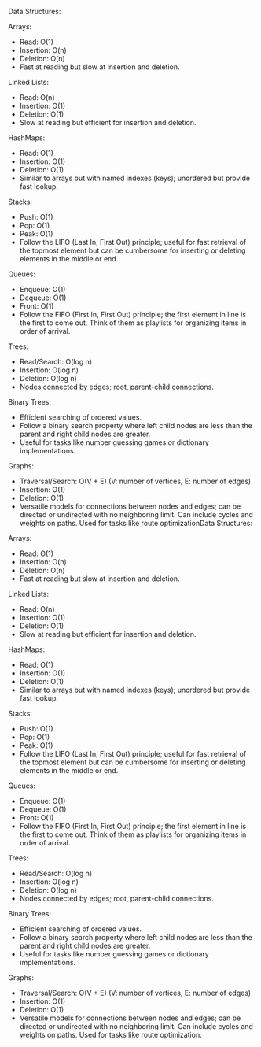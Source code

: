 Data Structures:

Arrays:

- Read: O(1)
- Insertion: O(n)
- Deletion: O(n)
- Fast at reading but slow at insertion and deletion.

Linked Lists:

- Read: O(n)
- Insertion: O(1)
- Deletion: O(1)
- Slow at reading but efficient for insertion and deletion.

HashMaps:

- Read: O(1)
- Insertion: O(1)
- Deletion: O(1)
- Similar to arrays but with named indexes (keys); unordered but provide fast lookup.

Stacks:

- Push: O(1)
- Pop: O(1)
- Peak: O(1)
- Follow the LIFO (Last In, First Out) principle; useful for fast retrieval of the topmost element but can be cumbersome for inserting or deleting elements in the middle or end.

Queues:

- Enqueue: O(1)
- Dequeue: O(1)
- Front: O(1)
- Follow the FIFO (First In, First Out) principle; the first element in line is the first to come out. Think of them as playlists for organizing items in order of arrival.

Trees:

- Read/Search: O(log n)
- Insertion: O(log n)
- Deletion: O(log n)
- Nodes connected by edges; root, parent-child connections.

Binary Trees:

- Efficient searching of ordered values.
- Follow a binary search property where left child nodes are less than the parent and right child nodes are greater.
- Useful for tasks like number guessing games or dictionary implementations.

Graphs:

- Traversal/Search: O(V + E) (V: number of vertices, E: number of edges)
- Insertion: O(1)
- Deletion: O(1)
- Versatile models for connections between nodes and edges; can be directed or undirected with no neighboring limit. Can include cycles and weights on paths. Used for tasks like route optimizationData Structures:

Arrays:

- Read: O(1)
- Insertion: O(n)
- Deletion: O(n)
- Fast at reading but slow at insertion and deletion.

Linked Lists:

- Read: O(n)
- Insertion: O(1)
- Deletion: O(1)
- Slow at reading but efficient for insertion and deletion.

HashMaps:

- Read: O(1)
- Insertion: O(1)
- Deletion: O(1)
- Similar to arrays but with named indexes (keys); unordered but provide fast lookup.

Stacks:

- Push: O(1)
- Pop: O(1)
- Peak: O(1)
- Follow the LIFO (Last In, First Out) principle; useful for fast retrieval of the topmost element but can be cumbersome for inserting or deleting elements in the middle or end.

Queues:

- Enqueue: O(1)
- Dequeue: O(1)
- Front: O(1)
- Follow the FIFO (First In, First Out) principle; the first element in line is the first to come out. Think of them as playlists for organizing items in order of arrival.

Trees:

- Read/Search: O(log n)
- Insertion: O(log n)
- Deletion: O(log n)
- Nodes connected by edges; root, parent-child connections.

Binary Trees:

- Efficient searching of ordered values.
- Follow a binary search property where left child nodes are less than the parent and right child nodes are greater.
- Useful for tasks like number guessing games or dictionary implementations.

Graphs:

- Traversal/Search: O(V + E) (V: number of vertices, E: number of edges)
- Insertion: O(1)
- Deletion: O(1)
- Versatile models for connections between nodes and edges; can be directed or undirected with no neighboring limit. Can include cycles and weights on paths. Used for tasks like route optimization.
